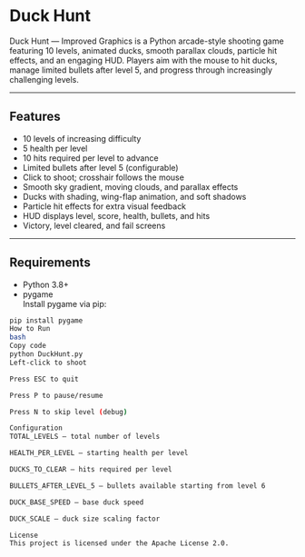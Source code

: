 # Duck Hunt

Duck Hunt — Improved Graphics is a Python arcade-style shooting game featuring 10 levels, animated ducks, smooth parallax clouds, particle hit effects, and an engaging HUD. Players aim with the mouse to hit ducks, manage limited bullets after level 5, and progress through increasingly challenging levels.

---

## Features
- 10 levels of increasing difficulty
- 5 health per level
- 10 hits required per level to advance
- Limited bullets after level 5 (configurable)
- Click to shoot; crosshair follows the mouse
- Smooth sky gradient, moving clouds, and parallax effects
- Ducks with shading, wing-flap animation, and soft shadows
- Particle hit effects for extra visual feedback
- HUD displays level, score, health, bullets, and hits
- Victory, level cleared, and fail screens

---

## Requirements
- Python 3.8+
- pygame  
Install pygame via pip:  
```bash
pip install pygame
How to Run
bash
Copy code
python DuckHunt.py
Left-click to shoot

Press ESC to quit

Press P to pause/resume

Press N to skip level (debug)

Configuration
TOTAL_LEVELS — total number of levels

HEALTH_PER_LEVEL — starting health per level

DUCKS_TO_CLEAR — hits required per level

BULLETS_AFTER_LEVEL_5 — bullets available starting from level 6

DUCK_BASE_SPEED — base duck speed

DUCK_SCALE — duck size scaling factor

License
This project is licensed under the Apache License 2.0.
